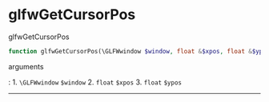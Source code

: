 # glfwGetCursorPos
glfwGetCursorPos

```php
function glfwGetCursorPos(\GLFWwindow $window, float &$xpos, float &$ypos) : void
```



arguments

:    1. `\GLFWwindow` `$window` 
    2. `float` `$xpos` 
    3. `float` `$ypos` 



---
     
